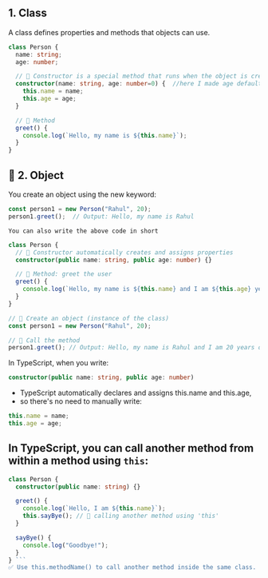 ## 1. Class 
A class defines properties and methods that objects can use.
```ts
class Person {
  name: string;
  age: number;

  // 🔷 Constructor is a special method that runs when the object is created
  constructor(name: string, age: number=0) {  //here I made age default value as 0
    this.name = name;
    this.age = age;
  }

  // 🔷 Method
  greet() {
    console.log(`Hello, my name is ${this.name}`);
  }
}
```
## 🔷 2. Object 
You create an object using the new keyword:

```ts
const person1 = new Person("Rahul", 20);
person1.greet();  // Output: Hello, my name is Rahul
```

`You can also write the above code in short`
```ts
class Person {
  // 🔷 Constructor automatically creates and assigns properties
  constructor(public name: string, public age: number) {}

  // 🔷 Method: greet the user
  greet() {
    console.log(`Hello, my name is ${this.name} and I am ${this.age} years old.`);
  }
}

// 🔷 Create an object (instance of the class)
const person1 = new Person("Rahul", 20);

// 🔷 Call the method
person1.greet(); // Output: Hello, my name is Rahul and I am 20 years old.
```

In TypeScript, when you write:
```ts
constructor(public name: string, public age: number)
```
- TypeScript automatically declares and assigns this.name and this.age,
- so there's no need to manually write:

```ts
this.name = name;
this.age = age;
```
## In TypeScript, you can call another method from within a method using `this`:
```ts
class Person {
  constructor(public name: string) {}

  greet() {
    console.log(`Hello, I am ${this.name}`);
    this.sayBye(); // 🔸 calling another method using 'this'
  }

  sayBye() {
    console.log("Goodbye!");
  }
} ```
✅ Use this.methodName() to call another method inside the same class.




